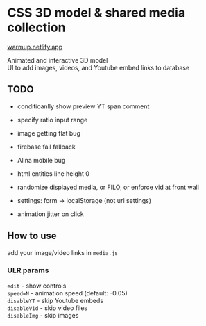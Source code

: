 # CSS 3D model & shared media collection

[warmup.netlify.app](https://warmup.netlify.app/)

Animated and interactive 3D model  
UI to add images, videos, and Youtube embed links to database

## TODO

- conditioanlly show preview YT span comment

- specify ratio input range
- image getting flat bug
- firebase fail fallback
- Alina mobile bug

- html entities line height 0

- randomize displayed media, or FILO, or enforce vid at front wall
- settings: form -> localStorage (not url settings)
- animation jitter on click

## How to use

add your image/video links in `media.js`

### ULR params

`edit` - show controls  
`speed=N` - animation speed (default: -0.05)  
`disableYT` - skip Youtube embeds  
`disableVid` - skip video files  
`disableImg` - skip images

